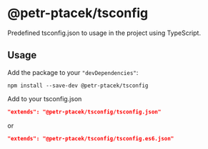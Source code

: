# @petr-ptacek/tsconfig

Predefined tsconfig.json to usage in the project using TypeScript.

## Usage

Add the package to your `"devDependencies"`:

```shell
npm install --save-dev @petr-ptacek/tsconfig
```

Add to your tsconfig.json

```json
"extends": "@petr-ptacek/tsconfig/tsconfig.json"
```

or

```json
"extends": "@petr-ptacek/tsconfig/tsconfig.es6.json"
```
